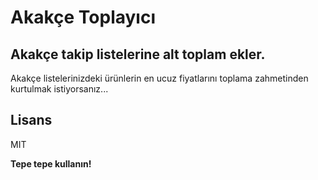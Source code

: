 # Akakçe Toplayıcı

## Akakçe takip listelerine alt toplam ekler.

Akakçe listelerinizdeki ürünlerin en ucuz fiyatlarını toplama zahmetinden kurtulmak istiyorsanız...

## Lisans

MIT

**Tepe tepe kullanın!**